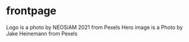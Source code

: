 # frontpage

Logo is a photo by NEOSiAM 2021 from Pexels
Hero image is a Photo by Jake Heinemann from Pexels
